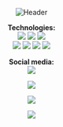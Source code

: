 <p align="center">
<img src="https://user-images.githubusercontent.com/88038506/140058307-1297d63d-e599-4ce1-a444-800721ef23ce.png" alt="Header">
  </p>

<p align="center">
  <b>Technologies:</b> </br>
<img src="https://img.shields.io/badge/-HTML5-informational?style=flat&logo=HTML5&logoColor=white&color=important">
<img src="https://img.shields.io/badge/-CSS3-informational?style=flat&logo=CSS3&logoColor=white&color=blue">
<img src="https://img.shields.io/badge/-JavaScript-informational?style=flat&logo=JavaScript&logoColor=white&color=yellow"></br>
<img src="https://img.shields.io/badge/-React.js-informational?style=flat&logo=React&logoColor=white&color=informational">
<img src="https://img.shields.io/badge/-Bootstrap-informational?style=flat&logo=Bootstrap&logoColor=white&color=blueviolet">
<img src="https://img.shields.io/badge/-MUI-informational?style=flat&logo=Material-UI&logoColor=white&color=blue">
<img src="https://img.shields.io/badge/-Git-informational?style=flat&logo=Git&logoColor=white&color=orange">  
  </p>
  
 <p align="center">
  <b>Social media:</b> </br>
<a href="https://www.linkedin.com/in/mhsouza88/" target="_blank"><img src="https://img.shields.io/badge/-LinkedIn-informational?style=flat&logo=LinkedIn&logoColor=white&color=informational"></a>
   </p>


<p align="center">
<img src="https://github-readme-stats.vercel.app/api?username=mhsouza88&theme=tokyonight&show_icons=true">
  </p>

<p align="center">
<img src="https://github-readme-stats.vercel.app/api/top-langs/?username=mhsouza88&layout=compact">
  </p>
  
<p align="center">
<img src="https://user-images.githubusercontent.com/88038506/140075269-10415727-613b-40d6-9d6b-749ba8df8634.gif">
  </p>




